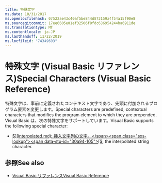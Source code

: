 ```yaml
---
title: 特殊文字
ms.date: 10/31/2017
ms.openlocfilehash: 07522ae43c40af5be844d873159a4f54a15f90e8
ms.sourcegitcommit: 17ee6605e01ef32506f8fdc686954244ba6911de
ms.translationtype: MT
ms.contentlocale: ja-JP
ms.lasthandoff: 11/22/2019
ms.locfileid: "74349603"
---
```

# <a name="special-characters-visual-basic-reference"></a><span data-ttu-id="30a94-102">特殊文字 (Visual Basic リファレンス)</span><span class="sxs-lookup"><span data-stu-id="30a94-102">Special Characters (Visual Basic Reference)</span></span>

<span data-ttu-id="30a94-103">特殊文字は、事前に定義されたコンテキスト文字であり、先頭に付加されるプログラム要素を変更します。</span><span class="sxs-lookup"><span data-stu-id="30a94-103">Special characters are predefined, contextual characters that modifies the program element to which they are prepended.</span></span> <span data-ttu-id="30a94-104">Visual Basic は、次の特殊文字をサポートしています。</span><span class="sxs-lookup"><span data-stu-id="30a94-104">Visual Basic supports the following special character:</span></span>

- <span data-ttu-id="30a94-105">[$](interpolated.md): 挿入文字列の文字。</span><span class="sxs-lookup"><span data-stu-id="30a94-105">[$](interpolated.md), the interpolated string character.</span></span>

## <a name="see-also"></a><span data-ttu-id="30a94-106">参照</span><span class="sxs-lookup"><span data-stu-id="30a94-106">See also</span></span>

- [<span data-ttu-id="30a94-107">Visual Basic リファレンス</span><span class="sxs-lookup"><span data-stu-id="30a94-107">Visual Basic Reference</span></span>](../../../visual-basic/language-reference/index.md)
